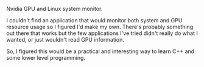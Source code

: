 Nvidia GPU and Linux system monitor. 

I couldn't find an application that would monitor both system and GPU resource usage so I figured I'd make my own. 
There's probably something out there that works but the few applications I've tried didn't really do what I wanted, or just wouldn't read GPU information.

So, I figured this would be a practical and interesting way to learn C++ and some lower level programming.
